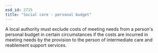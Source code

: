 ```yaml
---
esd_id: 2715
title: "Social care - personal budget"
---
```


A local authority must exclude costs of meeting needs from a person's personal budget in certain circumstances if the costs are incurred in meeting needs by the provision to the person of intermediate care and reablement support services.

